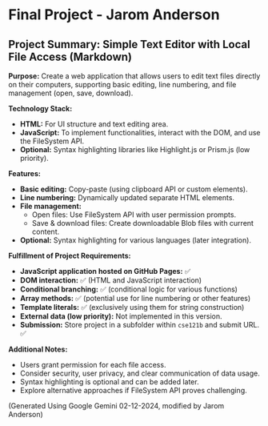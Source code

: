 # Final Project - Jarom Anderson

## Project Summary: Simple Text Editor with Local File Access (Markdown)

**Purpose:** Create a web application that allows users to edit text files directly on their computers, supporting basic editing, line numbering, and file management (open, save, download).

**Technology Stack:**

* **HTML:** For UI structure and text editing area.
* **JavaScript:** To implement functionalities, interact with the DOM, and use the FileSystem API.
* **Optional:** Syntax highlighting libraries like Highlight.js or Prism.js (low priority).

**Features:**

* **Basic editing:** Copy-paste (using clipboard API or custom elements).
* **Line numbering:** Dynamically updated separate HTML elements.
* **File management:**
    * Open files: Use FileSystem API with user permission prompts.
    * Save & download files: Create downloadable Blob files with current content.
* **Optional:** Syntax highlighting for various languages (later integration).

**Fulfillment of Project Requirements:**

* **JavaScript application hosted on GitHub Pages:** ✅
* **DOM interaction:** ✅ (HTML and JavaScript interaction)
* **Conditional branching:** ✅ (conditional logic for various functions)
* **Array methods:** ✅ (potential use for line numbering or other features)
* **Template literals:** ✅ (exclusively using them for string construction)
* **External data (low priority):** Not implemented in this version.
* **Submission:** Store project in a subfolder within `cse121b` and submit URL. ✅

**Additional Notes:**

* Users grant permission for each file access.
* Consider security, user privacy, and clear communication of data usage.
* Syntax highlighting is optional and can be added later.
* Explore alternative approaches if FileSystem API proves challenging.


(Generated Using Google Gemini 02-12-2024, modified by Jarom Anderson)